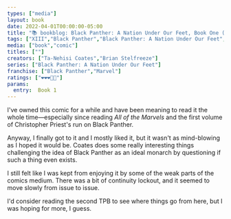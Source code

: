 ```yaml
---
types: ["media"]
layout: book
date: 2022-04-01T00:00:00-05:00
title: "📚 bookblog: Black Panther: A Nation Under Our Feet, Book One (❤️❤️❤️🖤🖤)"
tags: ["XIII","Black Panther","Black Panther: A Nation Under Our Feet","Ta-Nehisi Coates","Brian Stelfreeze","Christopher Priest","All of the Marvels"]
media: ["book","comic"]
titles: [""]
creators: ["Ta-Nehisi Coates","Brian Stelfreeze"]
series: ["Black Panther: A Nation Under Our Feet"]
franchise: ["Black Panther","Marvel"]
ratings: ["❤️❤️❤️🖤🖤"]
params:
  entry:  Book 1
---
```


I've owned this comic for a while and have been meaning to read it the whole time—especially since reading *All of the Marvels* and the first volume of Christopher Priest's run on Black Panther.

Anyway, I finally got to it and I mostly liked it, but it wasn't as mind-blowing as I hoped it would be. Coates does some really interesting things challenging the idea of Black Panther as an ideal monarch by questioning if such a thing even exists.

I still felt like I was kept from enjoying it by some of the weak parts of the comics medium. There was a bit of continuity lockout, and it seemed to move slowly from issue to issue.

I'd consider reading the second TPB to see where things go from here, but I was hoping for more, I guess.